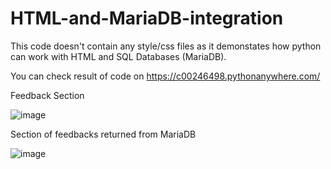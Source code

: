 # HTML-and-MariaDB-integration
This code doesn't contain any style/css files as it demonstates how python can work with HTML and SQL Databases (MariaDB).

You can check result of code on https://c00246498.pythonanywhere.com/


Feedback Section

![image](https://user-images.githubusercontent.com/73297277/189570980-0303ecf8-6d3a-422e-b189-517179a981f4.png)

Section of feedbacks returned from MariaDB

![image](https://user-images.githubusercontent.com/73297277/189571090-414dfc25-d9c5-45b2-8b2f-9d6db0175548.png)

